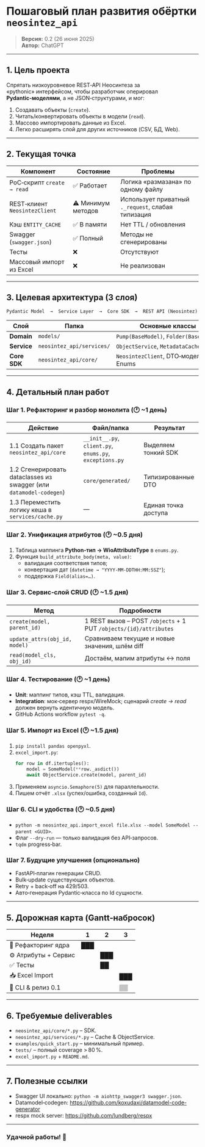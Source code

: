 
# Пошаговый план развития обёртки `neosintez_api`

> **Версия:** 0.2 (26 июня 2025)  
> **Автор:** ChatGPT

---

## 1. Цель проекта

Спрятать низкоуровневое REST‑API Неосинтеза за «pythonic» интерфейсом, чтобы разработчик оперировал **Pydantic‑моделями**, а не JSON‑структурами, и мог:

1. Создавать объекты (`create`).
2. Читать/конвертировать объекты в модели (`read`).
3. Массово импортировать данные из Excel.
4. Легко расширять слой для других источников (CSV, БД, Web).

---

## 2. Текущая точка

| Компонент | Состояние | Проблемы |
|-----------|-----------|----------|
| PoC‑скрипт `create → read` | ✅ Работает | Логика «размазана» по одному файлу |
| REST‑клиент `NeosintezClient` | ⚠ Минимум методов | Использует приватный `._request`, слабая типизация |
| Кэш `ENTITY_CACHE` | ✅ В памяти | Нет TTL / обновления |
| Swagger (`swagger.json`) | ✅ Полный | Методы не сгенерированы |
| Тесты | ❌ | Отсутствуют |
| Массовый импорт из Excel | ❌ | Не реализован |

---

## 3. Целевая архитектура (3 слоя)

```
Pydantic Model  →  Service Layer  →  Core SDK  →  REST API (Neosintez)
```

| Слой | Папка | Основные классы |
|------|-------|-----------------|
| **Domain** | `models/` | `Pump(BaseModel)`, `Folder(BaseModel)` |
| **Service** | `neosintez_api/services/` | `ObjectService`, `MetadataCache` |
| **Core SDK** | `neosintez_api/core/` | `NeosintezClient`, DTO‑модели, Enums |

---

## 4. Детальный план работ

### Шаг 1. Рефакторинг и разбор монолита (🕐 ~1 день)

| Действие | Файл/папка | Результат |
|----------|------------|-----------|
| 1.1 Создать пакет `neosintez_api/core` | `__init__.py`, `client.py`, `enums.py`, `exceptions.py` | Выделяем тонкий SDK |
| 1.2 Сгенерировать dataclasses из swagger (или `datamodel-codegen`) | `core/generated/` | Типизированные DTO |
| 1.3 Переместить логику кеша в `services/cache.py` | — | Единая точка доступа |

### Шаг 2. Унификация атрибутов (🕐 ~0.5 дня)

1. Таблица маппинга **Python‑тип → WioAttributeType** в `enums.py`.
2. Функция `build_attribute_body(meta, value)`:
   * валидация соответствия типов;
   * конвертация дат (`datetime → "YYYY‑MM‑DDTHH:MM:SSZ"`);
   * поддержка `Field(alias=…)`.

### Шаг 3. Сервис‑слой CRUD (🕐 ~1.5 дня)

| Метод | Подробности |
|-------|-------------|
| `create(model, parent_id)` | 1 REST вызов – POST `/objects` + 1 PUT `/objects/{id}/attributes` |
| `update_attrs(obj_id, model)` | Сравниваем текущие и новые значения, шлём diff |
| `read(model_cls, obj_id)` | Достаём, мапим атрибуты ↔ поля |

### Шаг 4. Тестирование (🕐 ~1 день)

* **Unit**: маппинг типов, кэш TTL, валидация.
* **Integration**: мок‑сервер respx/WireMock; сценарий *create → read* должен вернуть идентичную модель.
* GitHub Actions workflow `pytest -q`.

### Шаг 5. Импорт из Excel (🕐 ~1.5 дня)

1. `pip install pandas openpyxl`.
2. `excel_import.py`:
   ```python
   for row in df.itertuples():
       model = SomeModel(**row._asdict())
       await ObjectService.create(model, parent_id)
   ```
3. Применяем `asyncio.Semaphore(5)` для параллельности.
4. Пишем отчёт `.xlsx` (успех/ошибка, созданный `Id`).

### Шаг 6. CLI и удобства (🕐 ~0.5 дня)

* `python -m neosintez_api.import_excel file.xlsx --model SomeModel --parent <GUID>`.
* Флаг `--dry-run` — только валидация без API‑запросов.
* `tqdm` progress‑bar.

### Шаг 7. Будущие улучшения (опционально)

* FastAPI‑плагин генерации CRUD.
* Bulk‑update существующих объектов.
* Retry + back‑off на 429/503.
* Авто‑генерация Pydantic‑класса по Id сущности.

---

## 5. Дорожная карта (Gantt‑набросок)

| Неделя | 1 | 2 | 3 |
|-------|---|---|---|
| 🌱 Рефакторинг ядра | ███ | | |
| ⚙️ Атрибуты + Сервис |  | ███ | |
| ✅ Тесты |  | ██ | |
| 📥 Excel Import |  |  | ███ |
| 🚀 CLI & релиз 0.1 |  |  | ▒▒ |

---

## 6. Требуемые deliverables

* `neosintez_api/core/*.py` – SDK.
* `neosintez_api/services/*.py` – Cache & ObjectService.
* `examples/quick_start.py` – минимальный пример.
* `tests/` – полный coverage > 80 %.
* `excel_import.py` + `README.md`.

---

## 7. Полезные ссылки

* Swagger UI локально: `python -m aiohttp_swagger3 swagger.json`.
* Datamodel‑codegen: <https://github.com/koxudaxi/datamodel-code-generator>
* respx mock server: <https://github.com/lundberg/respx>

---

### Удачной работы! 🚀
